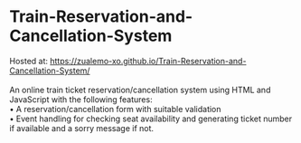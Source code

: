 # Train-Reservation-and-Cancellation-System
Hosted at: https://zualemo-xo.github.io/Train-Reservation-and-Cancellation-System/
<br><br>
An online train ticket reservation/cancellation system using HTML and JavaScript with the following features:<br> • A reservation/cancellation form with suitable validation <br>• Event handling for checking seat availability and generating ticket number if available and a sorry message if not.
